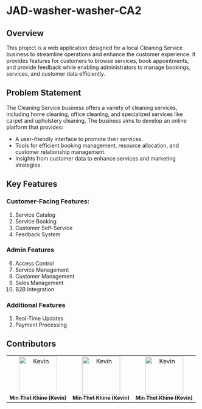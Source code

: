 # JAD-washer-washer-CA2
 

## Overview
This project is a web application designed for a local Cleaning Service business to streamline operations and enhance the customer experience. It provides features for customers to browse services, book appointments, and provide feedback while enabling administrators to manage bookings, services, and customer data efficiently.

## Problem Statement
The Cleaning Service business offers a variety of cleaning services, including home cleaning, office cleaning, and specialized services like carpet and upholstery cleaning. The business aims to develop an online platform that provides:
- A user-friendly interface to promote their services.
- Tools for efficient booking management, resource allocation, and customer relationship management.
- Insights from customer data to enhance services and marketing strategies.

## Key Features
### Customer-Facing Features:
1. Service Catalog
2. Service Booking
3. Customer Self-Service
4. Feedback System

### Admin Features
6. Access Control
7. Service Management
8. Customer Management
9. Sales Management
10. B2B Integration

### Additional Features
1. Real-Time Updates
2. Payment Processing

## Contributors
<table>
  <tr>
    <td align="center">
      <a href="https://github.com/ProjektKevin">
        <img src="https://avatars.githubusercontent.com/ProjektKevin" width="100px;" alt="Kevin"/><br />
        <sub><b>Min Thet Khine (Kevin)</b></sub>
      </a>
    </td>
   <td align="center">
      <a href="https://github.com/xR4F4ELx">
        <img src="https://avatars.githubusercontent.com/xR4F4ELx" width="100px;" alt="Kevin"/><br />
        <sub><b>Min Thet Khine (Kevin)</b></sub>
      </a>
    </td>
   <td align="center">
      <a href="https://github.com/Jack-wmo-Student">
        <img src="https://avatars.githubusercontent.com/Jack-wmo-Student" width="100px;" alt="Kevin"/><br />
        <sub><b>Min Thet Khine (Kevin)</b></sub>
      </a>
    </td>
  </tr>
</table>
